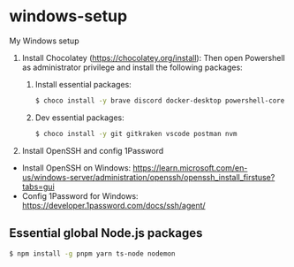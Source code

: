 # windows-setup

My Windows setup

1. Install Chocolatey (https://chocolatey.org/install):
   Then open Powershell as administrator privilege and install the following packages:
   1. Install essential packages:
      ```sh
      $ choco install -y brave discord docker-desktop powershell-core processhacker telegram notion
      ```
   2. Dev essential packages:
      ```sh
      $ choco install -y git gitkraken vscode postman nvm
      ```

2. Install OpenSSH and config 1Password

- Install OpenSSH on Windows: https://learn.microsoft.com/en-us/windows-server/administration/openssh/openssh_install_firstuse?tabs=gui
- Config 1Password for Windows: https://developer.1password.com/docs/ssh/agent/



## Essential global Node.js packages

```sh
$ npm install -g pnpm yarn ts-node nodemon
```
